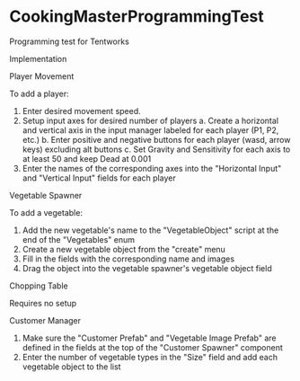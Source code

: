 # CookingMasterProgrammingTest
 Programming test for Tentworks


Implementation

Player Movement

To add a player:
1. Enter desired movement speed. 
2. Setup input axes for desired number of players
	a. Create a horizontal and vertical axis in the input manager labeled for each player (P1, P2, etc.)
	b. Enter positive and negative buttons for each player (wasd, arrow keys) excluding alt buttons
	c. Set Gravity and Sensitivity for each axis to at least 50 and keep Dead at 0.001
3. Enter the names of the corresponding axes into the "Horizontal Input" and "Vertical Input" fields for each player


Vegetable Spawner

To add a vegetable:
1. Add the new vegetable's name to the "VegetableObject" script at the end of the "Vegetables" enum
2. Create a new vegetable object from the "create" menu
3. Fill in the fields with the corresponding name and images
4. Drag the object into the vegetable spawner's vegetable object field


Chopping Table

Requires no setup


Customer Manager

1. Make sure the "Customer Prefab" and "Vegetable Image Prefab" are defined in the fields at the top of the "Customer Spawner" component
2. Enter the number of vegetable types in the "Size" field and add each vegetable object to the list